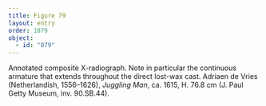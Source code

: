 ```yaml
---
title: Figure 79
layout: entry
order: 1079
object:
  - id: "079"
---
```


Annotated composite X-radiograph. Note in particular the continuous armature that extends throughout the direct lost-wax cast. Adriaen de Vries (Netherlandish, 1556–1626), *Juggling Man*, ca. 1615, H. 76.8 cm (J. Paul Getty Museum, inv. 90.SB.44).

